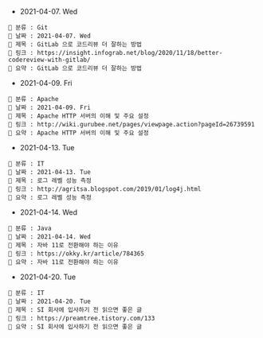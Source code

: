 - 2021-04-07. Wed

```
📌 분류 : Git
📆 날짜 : 2021-04-07. Wed
🎯 제목 : GitLab 으로 코드리뷰 더 잘하는 방법
🧬 링크 : https://insight.infograb.net/blog/2020/11/18/better-codereview-with-gitlab/
📖 요약 : GitLab 으로 코드리뷰 더 잘하는 방법
```

- 2021-04-09. Fri

```
📌 분류 : Apache
📆 날짜 : 2021-04-09. Fri
🎯 제목 : Apache HTTP 서버의 이해 및 주요 설정
🧬 링크 : http://wiki.gurubee.net/pages/viewpage.action?pageId=26739591
📖 요약 : Apache HTTP 서버의 이해 및 주요 설정
```

- 2021-04-13. Tue

```
📌 분류 : IT
📆 날짜 : 2021-04-13. Tue
🎯 제목 : 로그 레벨 성능 측정
🧬 링크 : http://agritsa.blogspot.com/2019/01/log4j.html
📖 요약 : 로그 레벨 성능 측정
```

- 2021-04-14. Wed

```
📌 분류 : Java
📆 날짜 : 2021-04-14. Wed
🎯 제목 : 자바 11로 전환해야 하는 이유
🧬 링크 : https://okky.kr/article/784365
📖 요약 : 자바 11로 전환해야 하는 이유
```

- 2021-04-20. Tue

```
📌 분류 : IT
📆 날짜 : 2021-04-20. Tue
🎯 제목 : SI 회사에 입사하기 전 읽으면 좋은 글
🧬 링크 : https://preamtree.tistory.com/133
📖 요약 : SI 회사에 입사하기 전 읽으면 좋은 글
```

